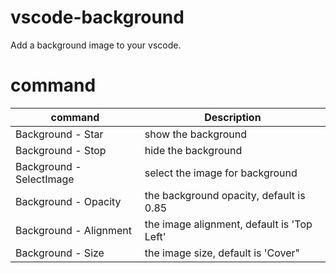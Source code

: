 # vscode-background
Add a background image to your vscode.

# command

|      command      |   Description   |
| ----------------- | ---- |
| Background - Star |   show the background   |
| Background - Stop |   hide the background   |
| Background - SelectImage |  select the image for background    |
| Background - Opacity |  the background opacity, default is 0.85   |
| Background - Alignment | the image alignment, default is 'Top Left' |
| Background - Size | the image size, default is 'Cover" |
